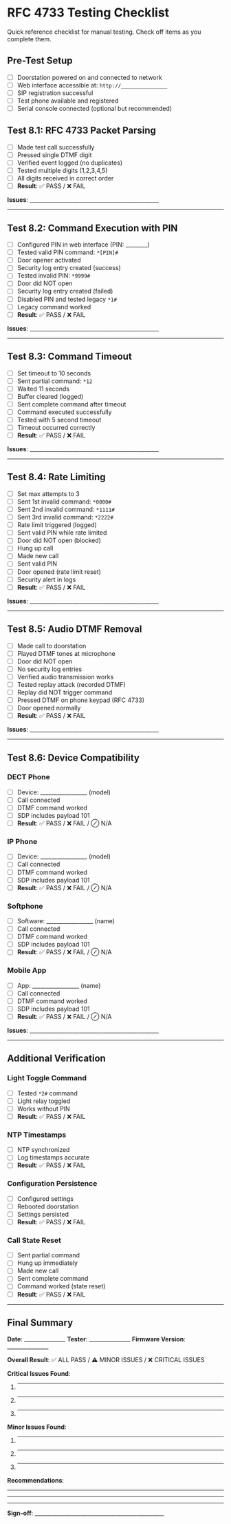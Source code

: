 # RFC 4733 Testing Checklist

Quick reference checklist for manual testing. Check off items as you complete them.

## Pre-Test Setup
- [ ] Doorstation powered on and connected to network
- [ ] Web interface accessible at: `http://_______________`
- [ ] SIP registration successful
- [ ] Test phone available and registered
- [ ] Serial console connected (optional but recommended)

## Test 8.1: RFC 4733 Packet Parsing
- [ ] Made test call successfully
- [ ] Pressed single DTMF digit
- [ ] Verified event logged (no duplicates)
- [ ] Tested multiple digits (1,2,3,4,5)
- [ ] All digits received in correct order
- [ ] **Result**: ✅ PASS / ❌ FAIL

**Issues**: _______________________________________________

---

## Test 8.2: Command Execution with PIN
- [ ] Configured PIN in web interface (PIN: ________)
- [ ] Tested valid PIN command: `*[PIN]#`
- [ ] Door opener activated
- [ ] Security log entry created (success)
- [ ] Tested invalid PIN: `*9999#`
- [ ] Door did NOT open
- [ ] Security log entry created (failed)
- [ ] Disabled PIN and tested legacy `*1#`
- [ ] Legacy command worked
- [ ] **Result**: ✅ PASS / ❌ FAIL

**Issues**: _______________________________________________

---

## Test 8.3: Command Timeout
- [ ] Set timeout to 10 seconds
- [ ] Sent partial command: `*12`
- [ ] Waited 11 seconds
- [ ] Buffer cleared (logged)
- [ ] Sent complete command after timeout
- [ ] Command executed successfully
- [ ] Tested with 5 second timeout
- [ ] Timeout occurred correctly
- [ ] **Result**: ✅ PASS / ❌ FAIL

**Issues**: _______________________________________________

---

## Test 8.4: Rate Limiting
- [ ] Set max attempts to 3
- [ ] Sent 1st invalid command: `*0000#`
- [ ] Sent 2nd invalid command: `*1111#`
- [ ] Sent 3rd invalid command: `*2222#`
- [ ] Rate limit triggered (logged)
- [ ] Sent valid PIN while rate limited
- [ ] Door did NOT open (blocked)
- [ ] Hung up call
- [ ] Made new call
- [ ] Sent valid PIN
- [ ] Door opened (rate limit reset)
- [ ] Security alert in logs
- [ ] **Result**: ✅ PASS / ❌ FAIL

**Issues**: _______________________________________________

---

## Test 8.5: Audio DTMF Removal
- [ ] Made call to doorstation
- [ ] Played DTMF tones at microphone
- [ ] Door did NOT open
- [ ] No security log entries
- [ ] Verified audio transmission works
- [ ] Tested replay attack (recorded DTMF)
- [ ] Replay did NOT trigger command
- [ ] Pressed DTMF on phone keypad (RFC 4733)
- [ ] Door opened normally
- [ ] **Result**: ✅ PASS / ❌ FAIL

**Issues**: _______________________________________________

---

## Test 8.6: Device Compatibility

### DECT Phone
- [ ] Device: _________________ (model)
- [ ] Call connected
- [ ] DTMF command worked
- [ ] SDP includes payload 101
- [ ] **Result**: ✅ PASS / ❌ FAIL / ⊘ N/A

### IP Phone
- [ ] Device: _________________ (model)
- [ ] Call connected
- [ ] DTMF command worked
- [ ] SDP includes payload 101
- [ ] **Result**: ✅ PASS / ❌ FAIL / ⊘ N/A

### Softphone
- [ ] Software: _________________ (name)
- [ ] Call connected
- [ ] DTMF command worked
- [ ] SDP includes payload 101
- [ ] **Result**: ✅ PASS / ❌ FAIL / ⊘ N/A

### Mobile App
- [ ] App: _________________ (name)
- [ ] Call connected
- [ ] DTMF command worked
- [ ] SDP includes payload 101
- [ ] **Result**: ✅ PASS / ❌ FAIL / ⊘ N/A

**Issues**: _______________________________________________

---

## Additional Verification

### Light Toggle Command
- [ ] Tested `*2#` command
- [ ] Light relay toggled
- [ ] Works without PIN
- [ ] **Result**: ✅ PASS / ❌ FAIL

### NTP Timestamps
- [ ] NTP synchronized
- [ ] Log timestamps accurate
- [ ] **Result**: ✅ PASS / ❌ FAIL

### Configuration Persistence
- [ ] Configured settings
- [ ] Rebooted doorstation
- [ ] Settings persisted
- [ ] **Result**: ✅ PASS / ❌ FAIL

### Call State Reset
- [ ] Sent partial command
- [ ] Hung up immediately
- [ ] Made new call
- [ ] Sent complete command
- [ ] Command worked (state reset)
- [ ] **Result**: ✅ PASS / ❌ FAIL

---

## Final Summary

**Date**: _______________
**Tester**: _______________
**Firmware Version**: _______________

**Overall Result**: ✅ ALL PASS / ⚠️ MINOR ISSUES / ❌ CRITICAL ISSUES

**Critical Issues Found**:
1. _______________________________________________
2. _______________________________________________
3. _______________________________________________

**Minor Issues Found**:
1. _______________________________________________
2. _______________________________________________
3. _______________________________________________

**Recommendations**:
_______________________________________________
_______________________________________________
_______________________________________________

**Sign-off**: _______________________________________________
